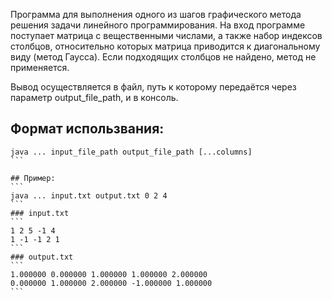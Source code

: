 Программа для выполнения одного из шагов графического метода решения задачи линейного программирования. 
На вход программе поступает матрица с вещественными числами, а также набор индексов столбцов, относительно которых
матрица приводится к диагональному виду (метод Гаусса). Если подходящих столбцов не найдено, метод не применяется.

Вывод осуществляется в файл, путь к которому передаётся через параметр output_file_path, и в консоль.

## Формат использвания: 
````
java ... input_file_path output_file_path [...columns]
```

## Пример: 
```
java ... input.txt output.txt 0 2 4
```
### input.txt
```
1 2 5 -1 4
1 -1 -1 2 1
```
### output.txt
```
1.000000 0.000000 1.000000 1.000000 2.000000 
0.000000 1.000000 2.000000 -1.000000 1.000000
```
